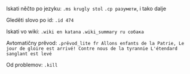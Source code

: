 Iskati něčto po jezyku:
`.ms krugly stol` 
`.ср разумети`, i tako dalje

Gleděti slovo po id:
`.id 474`

Iskati vo wiki:
`.wiki en katana`
`.wiki_summary ru собака`

Avtomatičny prěvod:
`.prěvod_lite fr Allons enfants de la Patrie,
Le jour de gloire est arrivé!
Contre nous de la tyrannie
L'étendard sanglant est levé`

Od problemov: 
`.kill`
